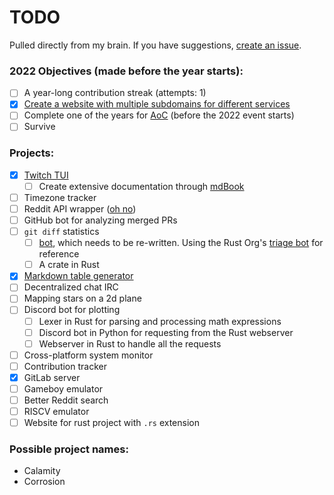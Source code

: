 # TODO

Pulled directly from my brain. If you have suggestions, [create an issue](https://github.com/Xithrius/TODO/issues/new).

### 2022 Objectives (made before the year starts):
- [ ] A year-long contribution streak (attempts: 1)
- [x] [Create a website with multiple subdomains for different services](https://github.com/Xithrius/xithrius.cloud)
- [ ] Complete one of the years for [AoC](https://adventofcode.com/) (before the 2022 event starts)
- [ ] Survive

### Projects:
- [x] [Twitch TUI](https://github.com/Xithrius/twitch-tui)
  - [ ] Create extensive documentation through [mdBook](https://github.com/rust-lang/mdBook) 
- [ ] Timezone tracker
- [ ] Reddit API wrapper ([oh no](https://www.reddit.com/dev/api))
- [ ] GitHub bot for analyzing merged PRs
- [ ] `git diff` statistics
  - [ ] [bot](https://github.com/Xithrius/Xyrrokkin), which needs to be re-written. Using the Rust Org's [triage bot](https://github.com/rust-lang/triagebot/) for reference
  - [ ] A crate in Rust 
- [x] [Markdown table generator](https://github.com/Xithrius/markdown-table-rs)
- [ ] Decentralized chat IRC
- [ ] Mapping stars on a 2d plane
- [ ] Discord bot for plotting
  - [ ] Lexer in Rust for parsing and processing math expressions
  - [ ] Discord bot in Python for requesting from the Rust webserver
  - [ ] Webserver in Rust to handle all the requests
- [ ] Cross-platform system monitor
- [ ] Contribution tracker
- [x] GitLab server
- [ ] Gameboy emulator
- [ ] Better Reddit search
- [ ] RISCV emulator
- [ ] Website for rust project with `.rs` extension

### Possible project names:
- Calamity
- Corrosion
